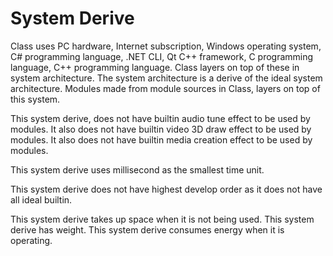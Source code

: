 # System Derive

Class uses PC hardware, Internet subscription, Windows operating system, C# programming language, .NET CLI, Qt C++ framework, 
C programming language, C++ programming language.
Class layers on top of these in system architecture.
The system architecture is a derive of the ideal system architecture.
Modules made from module sources in Class, layers on top of this system.

This system derive, does not have builtin audio tune effect to be used by modules.
It also does not have builtin video 3D draw effect to be used by modules.
It also does not have builtin media creation effect to be used by modules.

This system derive uses millisecond as the smallest time unit.

This system derive does not have highest develop order as it does not have all ideal builtin.

This system derive takes up space when it is not being used.
This system derive has weight.
This system derive consumes energy when it is operating.